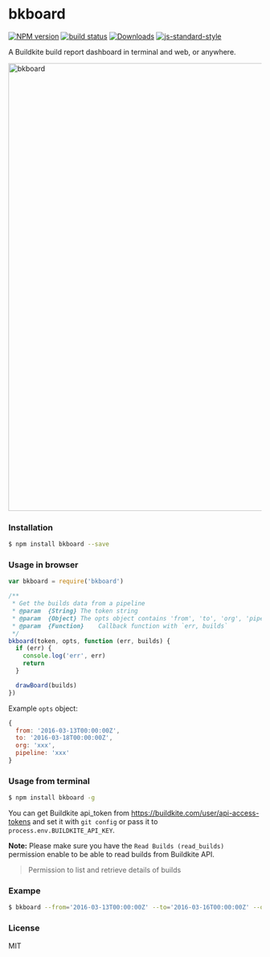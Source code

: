 bkboard
=======

[![NPM version][npm-image]][npm-url]
[![build status][travis-image]][travis-url]
[![Downloads][downloads-image]][downloads-url]
[![js-standard-style][standard-image]][standard-url]

A Buildkite build report dashboard in terminal and web, or anywhere.

<img width="890" alt="bkboard" src="https://cloud.githubusercontent.com/assets/1183541/13878389/1cb3792c-ed65-11e5-9e8f-b3c69a70f78c.png">

### Installation

```sh
$ npm install bkboard --save
```

### Usage in browser

```JavaScript
var bkboard = require('bkboard')

/**
 * Get the builds data from a pipeline
 * @param  {String} The token string
 * @param  {Object} The opts object contains 'from', 'to', 'org', 'pipeline'
 * @param  {Function}    Callback function with `err, builds`
 */
bkboard(token, opts, function (err, builds) {
  if (err) {
    console.log('err', err)
    return
  }

  drawBoard(builds)
})
```

Example `opts` object:

```JavaScript
{
  from: '2016-03-13T00:00:00Z',
  to: '2016-03-18T00:00:00Z',
  org: 'xxx',
  pipeline: 'xxx'
}
```

### Usage from terminal

```sh
$ npm install bkboard -g
```

You can get Buildkite api_token from https://buildkite.com/user/api-access-tokens and set it with `git config` or pass it to `process.env.BUILDKITE_API_KEY`.

**Note:** Please make sure you have the `Read Builds (read_builds)` permission enable to be able to read builds from Buildkite API.

> Permission to list and retrieve details of builds

### Exampe

```sh
$ bkboard --from='2016-03-13T00:00:00Z' --to='2016-03-16T00:00:00Z' --org='$ORG' --pipeline='$PIPELINE'
```

### License

MIT

[npm-image]: https://img.shields.io/npm/v/bkboard.svg?style=flat-square
[npm-url]: https://npmjs.org/package/bkboard
[travis-image]: https://img.shields.io/travis/fraserxu/bkboard/master.svg?style=flat-square
[travis-url]: https://travis-ci.org/fraserxu/bkboard
[downloads-image]: http://img.shields.io/npm/dm/bkboard.svg?style=flat-square
[downloads-url]: https://npmjs.org/package/bkboard
[standard-image]: https://img.shields.io/badge/code%20style-standard-brightgreen.svg?style=flat-square
[standard-url]: https://github.com/feross/standard
